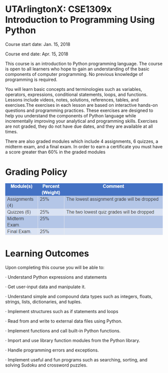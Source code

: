 # UTArlingtonX: CSE1309x Introduction to Programming Using Python

Course start date: Jan. 15, 2018

Course end date:   Apr. 15, 2018

This course is an introduction to Python programming language. The course is open to all learners who hope to gain an understanding of the basic components of computer programming. No previous knowledge of programming is required.

You will learn basic concepts and terminologies such as variables, operators, expressions, conditional statements, loops, and functions. Lessons include videos, notes, solutions, references, tables, and exercises.The exercises in each lesson are based on interactive hands-on questions and programming practices. These exercises are designed to help you understand the components of Python language while incrementally improving your analytical and programming skills. Exercises are not graded, they do not have due dates, and they are available at all times.

There are also graded modules which include 4 assignments, 6 quizzes, a midterm exam, and a final exam.  In order to earn a certificate you must have a score greater than 60% in the graded modules

# Grading Policy
![alt text](https://github.com/faizalazman/UTArlingtonX--CSE1309x-Introduction-to-Programming-Using-Python/blob/master/Grading%20Policy.png)

# Learning Outcomes

Upon completing this course you will be able to:

·        Understand Python expressions and statements

·        Get user-input data and manipulate it.

·        Understand simple and compound data types such as integers, floats, strings, lists, dictionaries, and tuples. 

·        Implement structures such as if statements and loops

·        Read from and write to external data files using Python.

·        Implement functions and call built-in Python functions.

·        Import and use library function modules from the Python library.

·        Handle programming errors and exceptions.

·        Implement useful and fun programs such as searching, sorting, and solving Sudoku and crossword puzzles.

